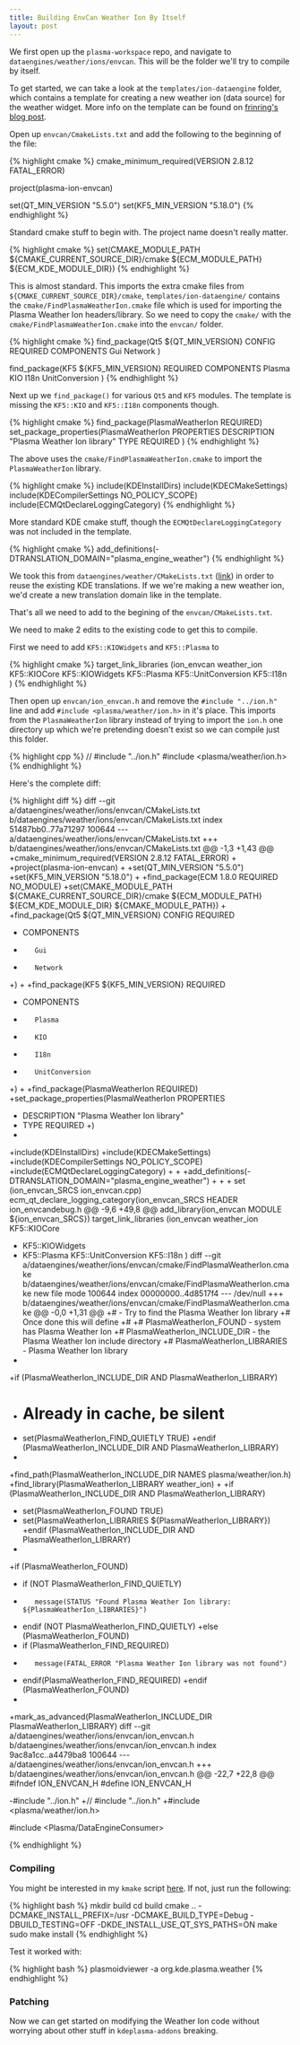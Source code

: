 ```yaml
---
title: Building EnvCan Weather Ion By Itself
layout: post
---
```


We first open up the `plasma-workspace` repo, and navigate to `dataengines/weather/ions/envcan`. This will be the folder we'll try to compile by itself.

To get started, we can take a look at the `templates/ion-dataengine` folder, which contains a template for creating a new weather ion (data source) for the weather widget. More info on the template can be found on [frinring's blog post](https://frinring.wordpress.com/2016/04/02/plasma-weather-widget-code-template-available-to-add-your-favorite-weather-data-provider/).

Open up `envcan/CmakeLists.txt` and add the following to the beginning of the file:

{% highlight cmake %}
cmake_minimum_required(VERSION 2.8.12 FATAL_ERROR)

project(plasma-ion-envcan)

set(QT_MIN_VERSION "5.5.0")
set(KF5_MIN_VERSION "5.18.0")
{% endhighlight %}

Standard cmake stuff to begin with. The project name doesn't really matter.

{% highlight cmake %}
set(CMAKE_MODULE_PATH ${CMAKE_CURRENT_SOURCE_DIR}/cmake ${ECM_MODULE_PATH} ${ECM_KDE_MODULE_DIR})
{% endhighlight %}

This is almost standard. This imports the extra cmake files from `${CMAKE_CURRENT_SOURCE_DIR}/cmake`, `templates/ion-dataengine/` contains the `cmake/FindPlasmaWeatherIon.cmake` file which is used for importing the Plasma Weather Ion headers/library. So we need to copy the `cmake/` with the `cmake/FindPlasmaWeatherIon.cmake` into the `envcan/` folder.

{% highlight cmake %}
find_package(Qt5 ${QT_MIN_VERSION} CONFIG REQUIRED
    COMPONENTS
        Gui
        Network
)

find_package(KF5 ${KF5_MIN_VERSION} REQUIRED
    COMPONENTS
        Plasma
        KIO
        I18n
        UnitConversion
)
{% endhighlight %}

Next up we `find_package()` for various `Qt5` and `KF5` modules. The template is missing the `KF5::KIO` and `KF5::I18n` components though.

{% highlight cmake %}
find_package(PlasmaWeatherIon REQUIRED)
set_package_properties(PlasmaWeatherIon PROPERTIES
    DESCRIPTION "Plasma Weather Ion library"
    TYPE REQUIRED
)
{% endhighlight %}

The above uses the `cmake/FindPlasmaWeatherIon.cmake` to import the `PlasmaWeatherIon` library.

{% highlight cmake %}
include(KDEInstallDirs)
include(KDECMakeSettings)
include(KDECompilerSettings NO_POLICY_SCOPE)
include(ECMQtDeclareLoggingCategory)
{% endhighlight %}

More standard KDE cmake stuff, though the `ECMQtDeclareLoggingCategory` was not included in the template.

{% highlight cmake %}
add_definitions(-DTRANSLATION_DOMAIN=\"plasma_engine_weather\")
{% endhighlight %}

We took this from `dataengines/weather/CMakeLists.txt` ([link](
https://github.com/KDE/plasma-workspace/blob/master/dataengines/weather/CMakeLists.txt#L1)) in order to reuse the existing KDE translations. If we we're making a new weather ion, we'd create a new translation domain like in the template.

That's all we need to add to the begining of the `envcan/CMakeLists.txt`.

We need to make 2 edits to the existing code to get this to compile.

First we need to add `KF5::KIOWidgets` and `KF5::Plasma` to 

{% highlight cmake %}
target_link_libraries (ion_envcan
    weather_ion
    KF5::KIOCore
    KF5::KIOWidgets
    KF5::Plasma
    KF5::UnitConversion
    KF5::I18n
)
{% endhighlight %}

Then open up `envcan/ion_envcan.h` and remove the `#include "../ion.h"` line and add `#include <plasma/weather/ion.h>` in it's place. This imports from the `PlasmaWeatherIon` library instead of trying to import the `ion.h` one directory up which we're pretending doesn't exist so we can compile just this folder.

{% highlight cpp %}
// #include "../ion.h"
#include <plasma/weather/ion.h>
{% endhighlight %}

Here's the complete diff:

{% highlight diff %}
diff --git a/dataengines/weather/ions/envcan/CMakeLists.txt b/dataengines/weather/ions/envcan/CMakeLists.txt
index 51487bb0..77a71297 100644
--- a/dataengines/weather/ions/envcan/CMakeLists.txt
+++ b/dataengines/weather/ions/envcan/CMakeLists.txt
@@ -1,3 +1,43 @@
+cmake_minimum_required(VERSION 2.8.12 FATAL_ERROR)
+
+project(plasma-ion-envcan)
+
+set(QT_MIN_VERSION "5.5.0")
+set(KF5_MIN_VERSION "5.18.0")
+
+find_package(ECM 1.8.0 REQUIRED NO_MODULE)
+set(CMAKE_MODULE_PATH ${CMAKE_CURRENT_SOURCE_DIR}/cmake ${ECM_MODULE_PATH} ${ECM_KDE_MODULE_DIR} ${CMAKE_MODULE_PATH})
+
+find_package(Qt5 ${QT_MIN_VERSION} CONFIG REQUIRED
+    COMPONENTS
+        Gui
+        Network
+)
+
+find_package(KF5 ${KF5_MIN_VERSION} REQUIRED
+    COMPONENTS
+        Plasma
+        KIO
+        I18n
+        UnitConversion
+)
+
+find_package(PlasmaWeatherIon REQUIRED)
+set_package_properties(PlasmaWeatherIon PROPERTIES
+    DESCRIPTION "Plasma Weather Ion library"
+    TYPE REQUIRED
+)
+
+include(KDEInstallDirs)
+include(KDECMakeSettings)
+include(KDECompilerSettings NO_POLICY_SCOPE)
+include(ECMQtDeclareLoggingCategory)
+
+
+add_definitions(-DTRANSLATION_DOMAIN=\"plasma_engine_weather\")
+
+
+
 set (ion_envcan_SRCS ion_envcan.cpp)
 ecm_qt_declare_logging_category(ion_envcan_SRCS
     HEADER ion_envcandebug.h
@@ -9,6 +49,8 @@ add_library(ion_envcan MODULE ${ion_envcan_SRCS})
 target_link_libraries (ion_envcan
     weather_ion
     KF5::KIOCore
+    KF5::KIOWidgets
+    KF5::Plasma
     KF5::UnitConversion
     KF5::I18n
 )
diff --git a/dataengines/weather/ions/envcan/cmake/FindPlasmaWeatherIon.cmake b/dataengines/weather/ions/envcan/cmake/FindPlasmaWeatherIon.cmake
new file mode 100644
index 00000000..4d8517f4
--- /dev/null
+++ b/dataengines/weather/ions/envcan/cmake/FindPlasmaWeatherIon.cmake
@@ -0,0 +1,31 @@
+# - Try to find the Plasma Weather Ion library
+# Once done this will define
+#
+#  PlasmaWeatherIon_FOUND - system has Plasma Weather Ion
+#  PlasmaWeatherIon_INCLUDE_DIR - the Plasma Weather Ion include directory
+#  PlasmaWeatherIon_LIBRARIES - Plasma Weather Ion library
+
+if (PlasmaWeatherIon_INCLUDE_DIR AND PlasmaWeatherIon_LIBRARY)
+    # Already in cache, be silent
+    set(PlasmaWeatherIon_FIND_QUIETLY TRUE)
+endif (PlasmaWeatherIon_INCLUDE_DIR AND PlasmaWeatherIon_LIBRARY)
+
+find_path(PlasmaWeatherIon_INCLUDE_DIR NAMES plasma/weather/ion.h)
+find_library(PlasmaWeatherIon_LIBRARY weather_ion)
+
+if (PlasmaWeatherIon_INCLUDE_DIR AND PlasmaWeatherIon_LIBRARY)
+    set(PlasmaWeatherIon_FOUND TRUE)
+    set(PlasmaWeatherIon_LIBRARIES ${PlasmaWeatherIon_LIBRARY})
+endif (PlasmaWeatherIon_INCLUDE_DIR AND PlasmaWeatherIon_LIBRARY)
+
+if (PlasmaWeatherIon_FOUND)
+    if (NOT PlasmaWeatherIon_FIND_QUIETLY)
+        message(STATUS "Found Plasma Weather Ion library: ${PlasmaWeatherIon_LIBRARIES}")
+    endif (NOT PlasmaWeatherIon_FIND_QUIETLY)
+else (PlasmaWeatherIon_FOUND)
+    if (PlasmaWeatherIon_FIND_REQUIRED)
+        message(FATAL_ERROR "Plasma Weather Ion library was not found")
+    endif(PlasmaWeatherIon_FIND_REQUIRED)
+endif (PlasmaWeatherIon_FOUND)
+
+mark_as_advanced(PlasmaWeatherIon_INCLUDE_DIR PlasmaWeatherIon_LIBRARY)
diff --git a/dataengines/weather/ions/envcan/ion_envcan.h b/dataengines/weather/ions/envcan/ion_envcan.h
index 9ac8a1cc..a4479ba8 100644
--- a/dataengines/weather/ions/envcan/ion_envcan.h
+++ b/dataengines/weather/ions/envcan/ion_envcan.h
@@ -22,7 +22,8 @@
 #ifndef ION_ENVCAN_H
 #define ION_ENVCAN_H
 
-#include "../ion.h"
+// #include "../ion.h"
+#include <plasma/weather/ion.h>
 
 #include <Plasma/DataEngineConsumer>
 
{% endhighlight %}


### Compiling

You might be interested in my `kmake` script [here](https://gist.github.com/Zren/3f859c267ac1148aaedcf54a9bacb00f). If not, just run the following:

{% highlight bash %}
mkdir build
cd build
cmake .. -DCMAKE_INSTALL_PREFIX=/usr -DCMAKE_BUILD_TYPE=Debug -DBUILD_TESTING=OFF -DKDE_INSTALL_USE_QT_SYS_PATHS=ON
make
sudo make install
{% endhighlight %}

Test it worked with:

{% highlight bash %}
plasmoidviewer -a org.kde.plasma.weather
{% endhighlight %}

### Patching

Now we can get started on modifying the Weather Ion code without worrying about other stuff in `kdeplasma-addons` breaking.

